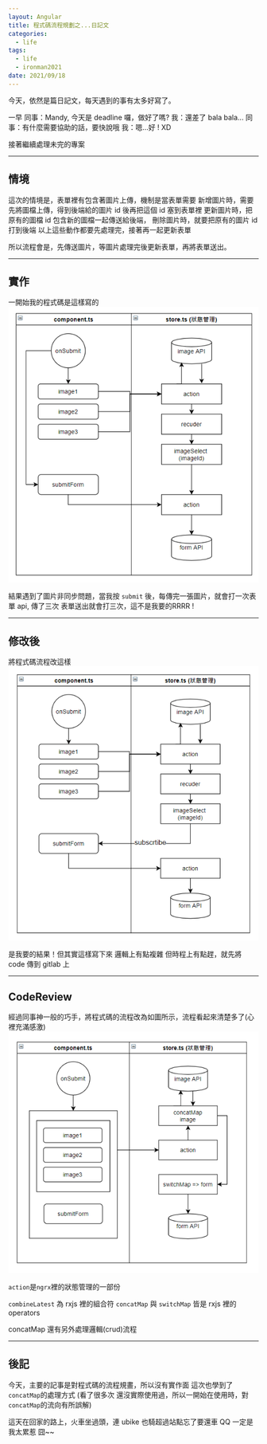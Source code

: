 ```yaml
---
layout: Angular
title: 程式碼流程規劃之...日記文
categories:
  - life
tags:
  - life
  - ironman2021
date: 2021/09/18
---
```


今天，依然是篇日記文，每天遇到的事有太多好寫了。

一早
同事：Mandy, 今天是 deadline 囉，做好了嗎?
我：還差了 bala bala...
同事：有什麼需要協助的話，要快說哦
我：嗯...好 ! XD

接著繼續處理未完的專案

---

## 情境

這次的情境是，表單裡有包含著圖片上傳，機制是當表單需要
新增圖片時，需要先將圖檔上傳，得到後端給的圖片 id 後再把這個 id 塞到表單裡
更新圖片時，把原有的圖檔 id 包含新的圖檔一起傳送給後端，
刪除圖片時，就要把原有的圖片 id 打到後端
以上這些動作都要先處理完，接著再一起更新表單

所以流程會是，先傳送圖片，等圖片處理完後更新表單，再將表單送出。

---

## 實作

一開始我的程式碼是這樣寫的
![](assets/images/ironman/process-planning/u2TPLuf.png)

結果遇到了圖片非同步問題，當我按 `submit` 後，每傳完一張圖片，就會打一次表單 api,
傳了三次 表單送出就會打三次，這不是我要的RRRR !

---

## 修改後

將程式碼流程改這樣
![](assets/images/ironman/process-planning/vY7D11q.png)

是我要的結果！但其實這樣寫下來 邏輯上有點複雜
但時程上有點趕，就先將 code 傳到 gitlab 上

---

## CodeReview

經過同事神一般的巧手，將程式碼的流程改為如圖所示，流程看起來清楚多了(心裡充滿感激)
![](assets/images/ironman/process-planning/YooG1uC.png)

`action`是`ngrx`裡的狀態管理的一部份

`combineLatest` 為 rxjs 裡的組合符
`concatMap` 與 `switchMap` 皆是 rxjs 裡的 operators


concatMap 還有另外處理邏輯(crud)流程

---

## 後記

今天，主要的記事是對程式碼的流程規畫，所以沒有實作面
這次也學到了`concatMap`的處理方式 
(看了很多次 還沒實際使用過，所以一開始在使用時，對`concatMap`的流向有所誤解)

這天在回家的路上，火車坐過頭，連 ubike 也騎超過站點忘了要還車 QQ
一定是我太累惹 囧~~
